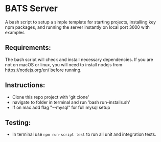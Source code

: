 # BATS Server
A bash script to setup a simple template for starting projects, installing key npm packages, and running the server instantly on local port 3000 with examples

## Requirements:
The bash script will check and install necessary dependencies. If you are not on macOS or linux, you will need to install nodejs from https://nodejs.org/en/ before running.

## Instructions:
  - Clone this repo project with 'git clone'
  - navigate to folder in terminal and run 'bash run-installs.sh'
  - If on mac add flag "--mysql" for full mysql setup

## Testing:
  - In terminal use `npm run-script test` to run all unit and integration tests.
